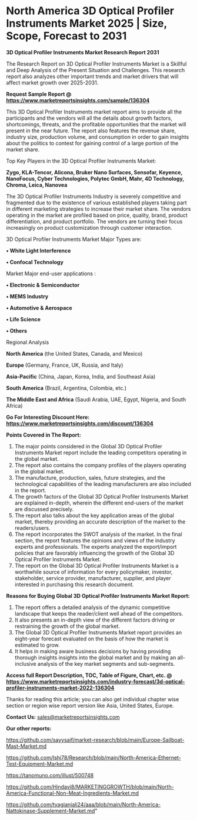  # North America 3D Optical Profiler Instruments Market 2025 | Size, Scope, Forecast to 2031

<strong>3D Optical Profiler Instruments Market Research Report 2031</strong>

The Research Report on 3D Optical Profiler Instruments Market is a Skillful and Deep Analysis of the Present Situation and Challenges. This research report also analyzes other important trends and market drivers that will affect market growth over 2025-2031.

<strong>Request Sample Report @ <a href=https://www.marketreportsinsights.com/sample/136304>https://www.marketreportsinsights.com/sample/136304</a></strong>

This 3D Optical Profiler Instruments market report aims to provide all the participants and the vendors will all the details about growth factors, shortcomings, threats, and the profitable opportunities that the market will present in the near future. The report also features the revenue share, industry size, production volume, and consumption in order to gain insights about the politics to contest for gaining control of a large portion of the market share.

Top Key Players in the 3D Optical Profiler Instruments Market:

<strong>Zygo, KLA-Tencor, Alicona, Bruker Nano Surfaces, Sensofar, Keyence, NanoFocus, Cyber Technologies, Polytec GmbH, Mahr, 4D Technology, Chroma, Leica, Nanovea</strong>

The 3D Optical Profiler Instruments Industry is severely competitive and fragmented due to the existence of various established players taking part in different marketing strategies to increase their market share. The vendors operating in the market are profiled based on price, quality, brand, product differentiation, and product portfolio. The vendors are turning their focus increasingly on product customization through customer interaction.

3D Optical Profiler Instruments Market Major Types are:

<strong>• White Light Interference

• Confocal Technology</strong>

Market Major end-user applications :

<strong>• Electronic & Semiconductor

• MEMS Industry

• Automotive & Aerospace

• Life Science

• Others</strong>

Regional Analysis

</u><strong><b>North America</b></strong> (the United States, Canada, and Mexico)

<strong><b>Europe </b></strong>(Germany, France, UK, Russia, and Italy)

<strong><b>Asia-Pacific</b></strong> (China, Japan, Korea, India, and Southeast Asia)

<strong><b>South America</b></strong> (Brazil, Argentina, Colombia, etc.)

<strong><b>The Middle East and Africa</b></strong> (Saudi Arabia, UAE, Egypt, Nigeria, and South Africa)

<strong>Go For Interesting Discount Here: <a href=https://www.marketreportsinsights.com/discount/136304>https://www.marketreportsinsights.com/discount/136304</a></strong>

<strong>Points Covered in The Report:</strong>
<ol>
  <li>The major points considered in the Global 3D Optical Profiler Instruments Market report include the leading competitors operating in the global market.</li>
  <li>The report also contains the company profiles of the players operating in the global market.</li>
  <li>The manufacture, production, sales, future strategies, and the technological capabilities of the leading manufacturers are also included in the report.</li>
  <li>The growth factors of the Global 3D Optical Profiler Instruments Market are explained in-depth, wherein the different end-users of the market are discussed precisely.</li>
  <li>The report also talks about the key application areas of the global market, thereby providing an accurate description of the market to the readers/users.</li>
  <li>The report incorporates the SWOT analysis of the market. In the final section, the report features the opinions and views of the industry experts and professionals. The experts analyzed the export/import policies that are favorably influencing the growth of the Global 3D Optical Profiler Instruments Market.</li>
  <li>The report on the Global 3D Optical Profiler Instruments Market is a worthwhile source of information for every policymaker, investor, stakeholder, service provider, manufacturer, supplier, and player interested in purchasing this research document.</li>
</ol>
<strong>Reasons for Buying Global 3D Optical Profiler Instruments Market Report:</strong>

<ol>
  <li>The report offers a detailed analysis of the dynamic competitive landscape that keeps the reader/client well ahead of the competitors.</li>
  <li>It also presents an in-depth view of the different factors driving or restraining the growth of the global market.</li>
  <li>The Global 3D Optical Profiler Instruments Market report provides an eight-year forecast evaluated on the basis of how the market is estimated to grow.</li>
  <li>It helps in making aware business decisions by having providing thorough insights insights into the global market and by making an all-inclusive analysis of the key market segments and sub-segments.</li>
</ol>
<strong>Access full Report Description, TOC, Table of Figure, Chart, etc. @ <a href=https://www.marketreportsinsights.com/industry-forecast/3d-optical-profiler-instruments-market-2022-136304>https://www.marketreportsinsights.com/industry-forecast/3d-optical-profiler-instruments-market-2022-136304</a></strong>


Thanks for reading this article; you can also get individual chapter wise section or region wise report version like Asia, United States, Europe.

<strong>Contact Us:</strong>
sales@marketreportsinsights.com

<strong>Our other reports:</strong>

<a href=https://github.com/sayysaif/market-research/blob/main/Europe-Sailboat-Mast-Market.md>https://github.com/sayysaif/market-research/blob/main/Europe-Sailboat-Mast-Market.md</a>

<a href=https://github.com/Ishi78/Research/blob/main/North-America-Ethernet-Test-Equipment-Market.md>https://github.com/Ishi78/Research/blob/main/North-America-Ethernet-Test-Equipment-Market.md</a>

<a href=https://tanomuno.com/illust/500748>https://tanomuno.com/illust/500748</a>

<a href=https://github.com/Hindavi8/MARKETINGGROWTH/blob/main/North-America-Functional-Non-Meat-Ingredients-Market.md>https://github.com/Hindavi8/MARKETINGGROWTH/blob/main/North-America-Functional-Non-Meat-Ingredients-Market.md</a>

<a href=https://github.com/tyagianjali24/aaa/blob/main/North-America-Nattokinase-Supplement-Market.md>https://github.com/tyagianjali24/aaa/blob/main/North-America-Nattokinase-Supplement-Market.md</a>"
